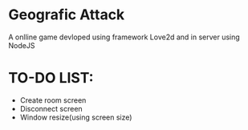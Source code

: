 # Geografic Attack

A onlline game devloped using framework Love2d and in server using NodeJS

# TO-DO LIST:
  - Create room screen
  - Disconnect screen
  - Window resize(using screen size)

